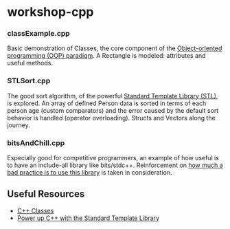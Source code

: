 # workshop-cpp

### classExample.cpp

Basic demonstration of Classes, the core component of the [Object-oriented programming (OOP) paradigm](https://en.wikipedia.org/wiki/Object-oriented_programming). A Rectangle is modeled: attributes and useful methods.

### STLSort.cpp

The good sort algorithm, of the powerful [Standard Template Library (STL)](https://en.wikipedia.org/wiki/Standard_Template_Library), is explored. An array of defined Person data is sorted in terms of each person age (custom comparators) and the error caused by the default sort behavior is handled (operator overloading). Structs and Vectors along the journey.

### bitsAndChill.cpp

Especially good for competitive programmers, an example of how useful is to have an include-all library like bits/stdc++. Reinforcement on [how much a bad practice is to use this library](https://www.quora.com/Is-it-good-practice-to-use-include-bits-stdc%2B%2B-h-in-programming-contests-instead-of-listing-a-lot-of-includes/answer/Khan-Sadh-Mostafa?srid=uCns7) is taken in consideration.


## Useful Resources

* [C++ Classes](http://www.cplusplus.com/doc/tutorial/classes/)
* [Power up C++ with the Standard Template Library](http://www.cplusplus.com/doc/tutorial/classes/)
